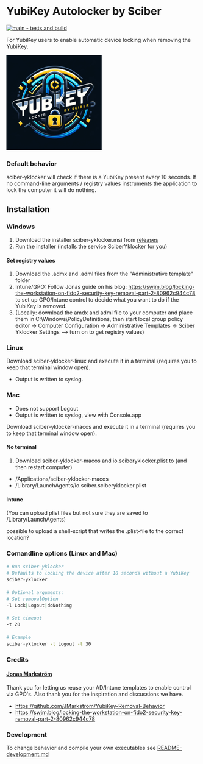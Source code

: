 # YubiKey Autolocker by Sciber
[![main - tests and build](https://github.com/sciber-io/yklocker/actions/workflows/ci.yml/badge.svg?branch=main)](https://github.com/sciber-io/yklocker/actions/workflows/ci.yml)

For YubiKey users to enable automatic device locking when removing the YubiKey.

<img src="src/sciber_yklocker.png" alt="YubiKey Autolocker by Sciber" width="250"/>


### Default behavior
sciber-yklocker will check if there is a YubiKey present every 10 seconds. If no command-line arguments / registry values instruments the application to lock the computer it will do nothing.


## Installation
### Windows
1. Download the installer sciber-yklocker.msi from [releases](https://github.com/sciber-io/yklocker/releases)
2. Run the installer (installs the service SciberYklocker for you)
#### Set registry values
1. Download the .admx and .adml files from the "Administrative template" folder
2. Intune/GPO: Follow Jonas guide on his blog: https://swjm.blog/locking-the-workstation-on-fido2-security-key-removal-part-2-80962c944c78 to set up GPO/Intune control to decide what you want to do if the YubiKey is removed.
3. (Locally: download the amdx and adml file to your computer and place them in C:\Windows\PolicyDefinitions, then start local group policy editor -> Computer Configuration -> Administrative Templates -> Sciber Yklocker Settings --> turn on to get registry values)


### Linux
Download sciber-yklocker-linux and execute it in a terminal (requires you to keep that terminal window open).

- Output is written to syslog.

### Mac
- Does not support Logout
- Output is written to syslog, view with Console.app

Download sciber-yklocker-macos and execute it in a terminal (requires you to keep that terminal window open).

#### No terminal
1. Download sciber-yklocker-macos and io.sciberyklocker.plist to (and then restart computer)
- /Applications/sciber-yklocker-macos
- /Library/LaunchAgents/io.sciber.sciberyklocker.plist

#### Intune
(You can upload plist files but not sure they are saved to /Library/LaunchAgents)

possible to upload a shell-script that writes the .plist-file to the correct location?


### Comandline options (Linux and Mac)
```bash
# Run sciber-yklocker
# Defaults to locking the device after 10 seconds without a YubiKey
sciber-yklocker

# Optional arguments:
# Set removalOption
-l Lock|Logout|doNothing

# Set timeout
-t 20

# Example
sciber-yklocker -l Logout -t 30
```


### Credits
####  [Jonas Markström](https://github.com/JMarkstrom/YubiKey-Removal-Behavior)
Thank you for letting us reuse your AD/Intune templates to enable control via GPO's. Also thank you for the inspiration and discussions we have.
- https://github.com/JMarkstrom/YubiKey-Removal-Behavior
- https://swjm.blog/locking-the-workstation-on-fido2-security-key-removal-part-2-80962c944c78


### Development
To change behavior and compile your own executables see [README-development.md](README-development.md)
